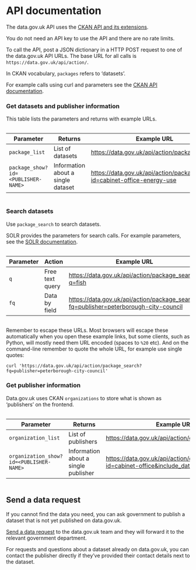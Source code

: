 # API documentation

The data.gov.uk API uses the [CKAN API and its extensions](https://docs.ckan.org/en/2.7/api/index.html).

You do not need an API key to use the API and there are no rate limits.

To call the API, post a JSON dictionary in a HTTP POST request to one of the data.gov.uk API URLs. The base URL for all calls is `https://data.gov.uk/api/action/`.

In CKAN vocabulary, `packages` refers to ‘datasets’.

For example calls using curl and parameters see the [CKAN API documentation](https://ckan.readthedocs.io/en/latest/api/index.html).

### Get datasets and publisher information

This table lists the parameters and returns with example URLs.

<div style="height:1px;font-size:1px;">&nbsp;</div>

| Parameter                         | Returns                            | Example URL                                                              |
|-----------------------------------|------------------------------------|--------------------------------------------------------------------------|
| `package_list`                    | List of datasets                   | https://data.gov.uk/api/action/package_list                              |
| `package_show?id=<PUBLISHER-NAME>` | Information about a single dataset | https://data.gov.uk/api/action/package_show?id=cabinet-office-energy-use |

<div style="height:1px;font-size:1px;">&nbsp;</div>

### Search datasets

Use `package_search` to search datasets.

SOLR provides the parameters for search calls. For example parameters, see the [SOLR documentation](https://lucene.apache.org/solr/guide/7_6/common-query-parameters.html).

<div style="height:1px;font-size:1px;">&nbsp;</div>

| Parameter | Action          | Example URL                                                                          |
|-----------|-----------------|--------------------------------------------------------------------------------------|
| `q`       | Free text query | https://data.gov.uk/api/action/package_search?q=fish                                 |
| `fq`      | Data by field   | https://data.gov.uk/api/action/package_search?fq=publisher=peterborough-city-council |

<div style="height:1px;font-size:1px;">&nbsp;</div>

Remember to escape these URLs. Most browsers will escape these automatically when you open these example links, but some clients, such as Python, will mostly need them URL encoded (spaces to `%20` etc). And on the command-line remember to quote the whole URL, for example use single quotes:

```
curl 'https://data.gov.uk/api/action/package_search?fq=publisher=peterborough-city-council'
```

### Get publisher information

Data.gov.uk uses CKAN `organizations` to store what is shown as ‘publishers’ on the frontend.

<div style="height:1px;font-size:1px;">&nbsp;</div>

| Parameter                                                  | Returns                               | Example URL                                                                                                          |
|------------------------------------------------------------|---------------------------------------|----------------------------------------------------------------------------------------------------------------------|
| `organization_list`                                        | List of publishers                    | https://data.gov.uk/api/action/organization_list                                                                    |
| `organization_show?id=<PUBLISHER-NAME>`                    | Information about a single publisher  | https://data.gov.uk/api/action/organization_show?id=cabinet-office&include_datasets=false                            |

<div style="height:1px;font-size:1px;">&nbsp;</div>

## Send a data request

If you cannot find the data you need, you can ask government to publish a dataset that is not yet published on data.gov.uk.

[Send a data request](https://data.gov.uk/support) to the data.gov.uk team and they will forward it to the relevant government department.

For requests and questions about a dataset already on data.gov.uk, you can contact the publisher directly if they’ve provided their contact details next to the dataset.
